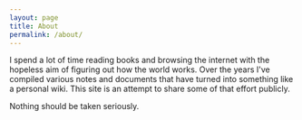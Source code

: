```yaml
---
layout: page
title: About
permalink: /about/
---
```


I spend a lot of time reading books and browsing the internet with the hopeless aim of figuring out how the world works. Over the years I've compiled various notes and documents that have turned into something like a personal wiki. This site is an attempt to share some of that effort publicly.

Nothing should be taken seriously.
